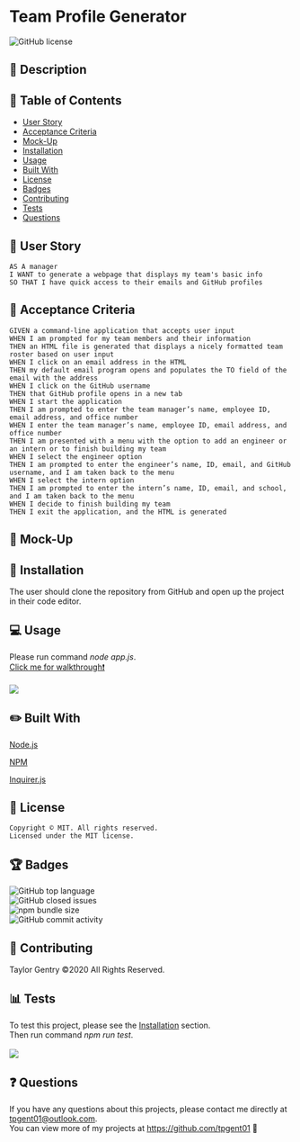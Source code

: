 # Team Profile Generator
![GitHub license](https://img.shields.io/badge/license-MIT-blue.svg)

## 💬 Description 




## 📓 Table of Contents

* [User Story](#user-story)
* [Acceptance Criteria](#acceptance-criteria)
* [Mock-Up](#mock-up)
* [Installation](#installation)
* [Usage](#usage)
* [Built With](#built-with)
* [License](#license)
* [Badges](#badges)
* [Contributing](#contributing)
* [Tests](#tests)
* [Questions](#questions)


## 🧠 User Story
```
AS A manager
I WANT to generate a webpage that displays my team's basic info
SO THAT I have quick access to their emails and GitHub profiles
```


## 🧩 Acceptance Criteria
```
GIVEN a command-line application that accepts user input
WHEN I am prompted for my team members and their information
THEN an HTML file is generated that displays a nicely formatted team roster based on user input
WHEN I click on an email address in the HTML
THEN my default email program opens and populates the TO field of the email with the address
WHEN I click on the GitHub username
THEN that GitHub profile opens in a new tab
WHEN I start the application
THEN I am prompted to enter the team manager’s name, employee ID, email address, and office number
WHEN I enter the team manager’s name, employee ID, email address, and office number
THEN I am presented with a menu with the option to add an engineer or an intern or to finish building my team
WHEN I select the engineer option
THEN I am prompted to enter the engineer’s name, ID, email, and GitHub username, and I am taken back to the menu
WHEN I select the intern option
THEN I am prompted to enter the intern’s name, ID, email, and school, and I am taken back to the menu
WHEN I decide to finish building my team
THEN I exit the application, and the HTML is generated
```

## 🎨 Mock-Up


## 🔌 Installation

The user should clone the repository from GitHub and open up the project in their code editor.


## 💻 Usage 
Please run command _node app.js_.
<br>[Click me for walkthrough❗️](https://drive.google.com/file/d/1_MROsTzq2raz74C_XY3Nl1DGxqNmPP5m/view)</br>
<br>![](assets/play.gif)</br>


## ✏️ Built With

<p><a href="https://nodejs.org/">Node.js</a></p>
<p><a href="https://www.npmjs.com/">NPM</a></p>
<p><a href="https://www.npmjs.com/package/inquirer">Inquirer.js</a></p>


## 🔐 License
```
Copyright © MIT. All rights reserved. 
Licensed under the MIT license.
```


## 🏆 Badges

![GitHub top language](https://img.shields.io/github/languages/top/tpgent01/readme-generator)
<br>![GitHub closed issues](https://img.shields.io/github/issues-closed/tpgent01/readme-generator)</br>
![npm bundle size](https://img.shields.io/bundlephobia/min/inquirer)
<br>![GitHub commit activity](https://img.shields.io/github/commit-activity/y/tpgent01/readme-generator)</br>


## 📌 Contributing

Taylor Gentry ©2020 All Rights Reserved.


## 📊 Tests

To test this project, please see the [Installation](#installation) section. 
<br>Then run command _npm run test_.</br>
<br>![](assets/test.gif)</br>


## ❓ Questions
If you have any questions about this projects, please contact me directly at tpgent01@outlook.com. 
<br>You can view more of my projects at https://github.com/tpgent01 👾</br>

